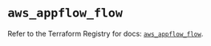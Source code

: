 # `aws_appflow_flow`

Refer to the Terraform Registry for docs: [`aws_appflow_flow`](https://registry.terraform.io/providers/hashicorp/aws/5.97.0/docs/resources/appflow_flow).
